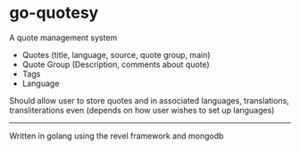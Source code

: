go-quotesy
==========

A quote management system

- Quotes (title, language, source, quote group, main)
- Quote Group (Description, comments about quote)
- Tags
- Language

Should allow user to store quotes and in associated languages, translations, transliterations even (depends on how user wishes to set up languages)

---------------
Written in golang using the revel framework and mongodb
